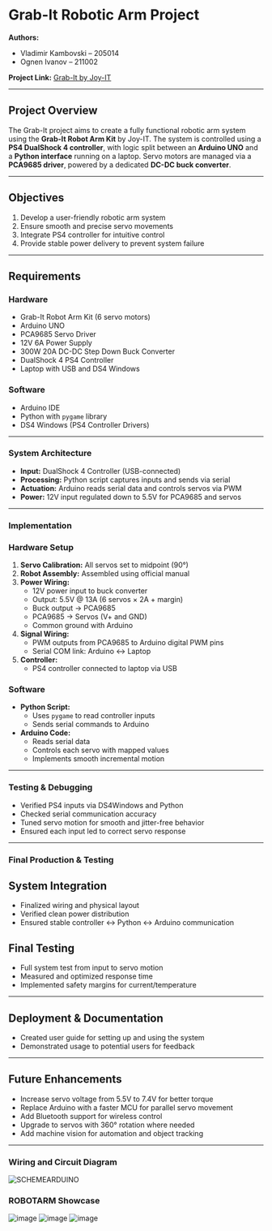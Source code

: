 #  Grab-It Robotic Arm Project

**Authors:**  
- Vladimir Kambovski – 205014  
- Ognen Ivanov – 211002  

**Project Link:** [Grab-It by Joy-IT](https://joy-it.net/en/products/Robot02)

---

##  Project Overview

The Grab-It project aims to create a fully functional robotic arm system using the **Grab-It Robot Arm Kit** by Joy-IT. The system is controlled using a **PS4 DualShock 4 controller**, with logic split between an **Arduino UNO** and a **Python interface** running on a laptop. Servo motors are managed via a **PCA9685 driver**, powered by a dedicated **DC-DC buck converter**.

---

##  Objectives

1. Develop a user-friendly robotic arm system  
2. Ensure smooth and precise servo movements  
3. Integrate PS4 controller for intuitive control  
4. Provide stable power delivery to prevent system failure  

---

##  Requirements

### Hardware

- Grab-It Robot Arm Kit (6 servo motors)  
- Arduino UNO  
- PCA9685 Servo Driver  
- 12V 6A Power Supply  
- 300W 20A DC-DC Step Down Buck Converter  
- DualShock 4 PS4 Controller  
- Laptop with USB and DS4 Windows  

### Software

- Arduino IDE  
- Python with `pygame` library  
- DS4 Windows (PS4 Controller Drivers)

---

### System Architecture

- **Input:** DualShock 4 Controller (USB-connected)  
- **Processing:** Python script captures inputs and sends via serial  
- **Actuation:** Arduino reads serial data and controls servos via PWM  
- **Power:** 12V input regulated down to 5.5V for PCA9685 and servos  

---

### Implementation

###  Hardware Setup

1. **Servo Calibration:** All servos set to midpoint (90°)  
2. **Robot Assembly:** Assembled using official manual  
3. **Power Wiring:**
   - 12V power input to buck converter  
   - Output: 5.5V @ 13A (6 servos × 2A + margin)  
   - Buck output → PCA9685  
   - PCA9685 → Servos (V+ and GND)  
   - Common ground with Arduino  
4. **Signal Wiring:**
   - PWM outputs from PCA9685 to Arduino digital PWM pins  
   - Serial COM link: Arduino ↔ Laptop  
5. **Controller:**
   - PS4 controller connected to laptop via USB  

###  Software

- **Python Script:**
  - Uses `pygame` to read controller inputs  
  - Sends serial commands to Arduino  
- **Arduino Code:**
  - Reads serial data  
  - Controls each servo with mapped values  
  - Implements smooth incremental motion  

---

### Testing & Debugging

-  Verified PS4 inputs via DS4Windows and Python  
-  Checked serial communication accuracy  
-  Tuned servo motion for smooth and jitter-free behavior  
-  Ensured each input led to correct servo response  

---

### Final Production & Testing

##  System Integration

- Finalized wiring and physical layout  
- Verified clean power distribution  
- Ensured stable controller ↔ Python ↔ Arduino communication  

##  Final Testing

- Full system test from input to servo motion  
- Measured and optimized response time  
- Implemented safety margins for current/temperature  

---

## Deployment & Documentation

- Created user guide for setting up and using the system  
- Demonstrated usage to potential users for feedback  

---

##  Future Enhancements

- Increase servo voltage from 5.5V to 7.4V for better torque  
- Replace Arduino with a faster MCU for parallel servo movement  
- Add Bluetooth support for wireless control  
- Upgrade to servos with 360° rotation where needed  
- Add machine vision for automation and object tracking  

---
### Wiring and Circuit Diagram
![SCHEMEARDUINO](https://github.com/user-attachments/assets/75cfe6b0-6e5f-4991-b18d-b3e66acadd8d)

### ROBOTARM Showcase
![image](https://github.com/user-attachments/assets/1ad44b90-c487-4374-863a-58ce5b3a1403)
![image](https://github.com/user-attachments/assets/b4886341-f6e6-43c2-99e0-8f0833734c27)
![image](https://github.com/user-attachments/assets/2e7dba44-6d9a-4750-b896-cdd4f8e47266)


